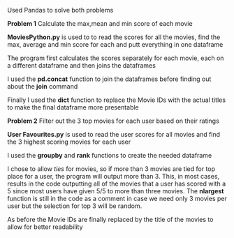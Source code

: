 Used Pandas to solve both problems

**Problem 1**
Calculate the max,mean and min score of each movie

**MoviesPython.py** is used to to read the scores for all the movies, find the max, average and min score for each and putt everything in one dataframe

The program first calculates the scores separately for each movie, each on a different dataframe and then joins the dataframes

I used the **pd.concat** function to join the dataframes before finding out about the **join** command

Finally I used the **dict** function to replace the Movie IDs with the actual titles to make the final dataframe more presentable


**Problem 2**
Filter out the 3 top movies for each user based on their ratings

**User Favourites.py** is used to read the user scores for all movies and find the 3 highest scoring movies for each user

I used the **groupby** and **rank** functions to create the needed dataframe

I chose to allow _ties_ for movies, so if more than 3 movies are tied for top place for a user, the program will output more than 3.
This, in most cases, results in the code outputting all of the movies that a user has scored with a 5 since most users have given 5/5 to more than three movies.
The **nlargest** function is still in the code as a comment in case we need only 3 movies per user but the selection for top 3 will be random.

As before the Movie IDs are finally replaced by the title of the movies to allow for better readability
